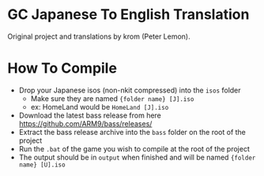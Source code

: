 GC Japanese To English Translation
===================================

Original project and translations by krom (Peter Lemon).

# How To Compile
- Drop your Japanese isos (non-nkit compressed) into the `isos` folder
  - Make sure they are named `{folder name} [J].iso`
  - ex: HomeLand would be `HomeLand [J].iso`
- Download the latest bass release from here https://github.com/ARM9/bass/releases/
- Extract the bass release archive into the `bass` folder on the root of the project
- Run the `.bat` of the game you wish to compile at the root of the project
- The output should be in `output` when finished and will be named `{folder name} [U].iso`